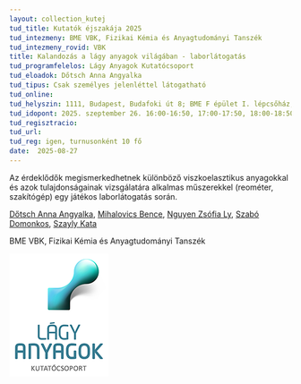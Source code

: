 ```yaml
---
layout: collection_kutej
tud_title: Kutatók éjszakája 2025
tud_intezmeny: BME VBK, Fizikai Kémia és Anyagtudományi Tanszék
tud_intezmeny_rovid: VBK
title: Kalandozás a lágy anyagok világában - laborlátogatás
tud_programfelelos: Lágy Anyagok Kutatócsoport
tud_eloadok: Dőtsch Anna Angyalka
tud_tipus: Csak személyes jelenléttel látogatható
tud_online: 
tud_helyszin: 1111, Budapest, Budafoki út 8; BME F épület I. lépcsőház, magasföldszint
tud_idopont: 2025. szeptember 26. 16:00-16:50, 17:00-17:50, 18:00-18:50, 19:00-19:50
tud_regisztracio: 
tud_url: 
tud_reg: igen, turnusonként 10 fő
date:  2025-08-27
---
```


Az érdeklődők megismerkedhetnek különböző viszkoelasztikus anyagokkal és azok tulajdonságainak vizsgálatára alkalmas műszerekkel (reométer, szakítógép) egy játékos laborlátogatás során.

[Dőtsch Anna Angyalka](https://tudprog.bme.hu/kutatok_ejszakaja/profilok/dotsch_anna_angyalka),	[Mihalovics Bence](https://tudprog.bme.hu/kutatok_ejszakaja/profilok/mihalovics_bence),	[Nguyen Zsófia Ly](https://tudprog.bme.hu/kutatok_ejszakaja/profilok/nguyen_zsofia_ly),	[Szabó Domonkos](https://tudprog.bme.hu/kutatok_ejszakaja/profilok/szabo_domonkos),	[Szayly Kata](https://tudprog.bme.hu/kutatok_ejszakaja/profilok/szayly_kata)

BME VBK, Fizikai Kémia és Anyagtudományi Tanszék

![Kalandozás a lágy anyagok világában - laborlátogatás](../2025/images/kalandozas-a-lagy-anyagok-vilagaban-laborlatogatas.png)
